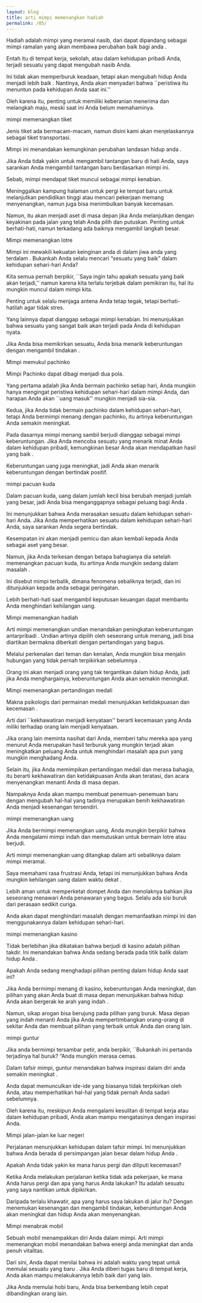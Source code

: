 ```yaml
---
layout: blog
title: arti mimpi memenangkan hadiah
permalink: /05/
---
```

Hadiah adalah mimpi yang meramal nasib, dan dapat dipandang sebagai mimpi ramalan yang akan membawa perubahan baik bagi anda .

Entah itu di tempat kerja, sekolah, atau dalam kehidupan pribadi Anda, terjadi sesuatu yang dapat mengubah nasib Anda.

Ini tidak akan memperburuk keadaan, tetapi akan mengubah hidup Anda menjadi lebih baik . Nantinya, Anda akan menyadari bahwa ``peristiwa itu menuntun pada kehidupan Anda saat ini.''

Oleh karena itu, penting untuk memiliki keberanian menerima dan melangkah maju, meski saat ini Anda belum memahaminya.

mimpi memenangkan tiket

Jenis tiket ada bermacam-macam, namun disini kami akan menjelaskannya sebagai tiket transportasi.

Mimpi ini menandakan kemungkinan perubahan landasan hidup anda .

Jika Anda tidak yakin untuk mengambil tantangan baru di hati Anda, saya sarankan Anda mengambil tantangan baru berdasarkan mimpi ini.

Sebab, mimpi mendapat tiket muncul sebagai mimpi kenabian.

Meninggalkan kampung halaman untuk pergi ke tempat baru untuk melanjutkan pendidikan tinggi atau mencari pekerjaan memang menyenangkan, namun juga bisa menimbulkan banyak kecemasan.

Namun, itu akan menjadi aset di masa depan jika Anda melanjutkan dengan keyakinan pada jalan yang telah Anda pilih dan putuskan. Penting untuk berhati-hati, namun terkadang ada baiknya mengambil langkah besar.

Mimpi memenangkan lotre

Mimpi ini mewakili kekuatan keinginan anda di dalam jiwa anda yang terdalam . Bukankah Anda selalu mencari “sesuatu yang baik” dalam kehidupan sehari-hari Anda?

Kita semua pernah berpikir, ``Saya ingin tahu apakah sesuatu yang baik akan terjadi,'' namun karena kita terlalu terjebak dalam pemikiran itu, hal itu mungkin muncul dalam mimpi kita.

Penting untuk selalu menjaga antena Anda tetap tegak, tetapi berhati-hatilah agar tidak stres.

Yang lainnya dapat dianggap sebagai mimpi kenabian. Ini menunjukkan bahwa sesuatu yang sangat baik akan terjadi pada Anda di kehidupan nyata.

Jika Anda bisa memikirkan sesuatu, Anda bisa menarik keberuntungan dengan mengambil tindakan .

Mimpi memukul pachinko

Mimpi Pachinko dapat dibagi menjadi dua pola.

Yang pertama adalah jika Anda bermain pachinko setiap hari, Anda mungkin hanya mengingat peristiwa kehidupan sehari-hari dalam mimpi Anda, dan harapan Anda akan ``uang masuk'' mungkin menjadi sia-sia.

Kedua, jika Anda tidak bermain pachinko dalam kehidupan sehari-hari, tetapi Anda bermimpi menang dengan pachinko, itu artinya keberuntungan Anda semakin meningkat.

Pada dasarnya mimpi menang sambil berjudi dianggap sebagai mimpi keberuntungan. Jika Anda mencoba sesuatu yang menarik minat Anda dalam kehidupan pribadi, kemungkinan besar Anda akan mendapatkan hasil yang baik .

Keberuntungan uang juga meningkat, jadi Anda akan menarik keberuntungan dengan bertindak positif.

mimpi pacuan kuda

Dalam pacuan kuda, uang dalam jumlah kecil bisa berubah menjadi jumlah yang besar, jadi Anda bisa menganggapnya sebagai peluang bagi Anda .

Ini menunjukkan bahwa Anda merasakan sesuatu dalam kehidupan sehari-hari Anda. Jika Anda memperhatikan sesuatu dalam kehidupan sehari-hari Anda, saya sarankan Anda segera bertindak.

Kesempatan ini akan menjadi pemicu dan akan kembali kepada Anda sebagai aset yang besar.

Namun, jika Anda terkesan dengan betapa bahagianya dia setelah memenangkan pacuan kuda, itu artinya Anda mungkin sedang dalam masalah .

Ini disebut mimpi terbalik, dimana fenomena sebaliknya terjadi, dan ini ditunjukkan kepada anda sebagai peringatan.

Lebih berhati-hati saat mengambil keputusan keuangan dapat membantu Anda menghindari kehilangan uang.

Mimpi memenangkan hadiah

Arti mimpi memenangkan undian menandakan peningkatan keberuntungan antarpribadi . Undian artinya dipilih oleh seseorang untuk menang, jadi bisa diartikan bermakna diberkati dengan pertandingan yang bagus.

Melalui perkenalan dari teman dan kenalan, Anda mungkin bisa menjalin hubungan yang tidak pernah terpikirkan sebelumnya .

Orang ini akan menjadi orang yang tak tergantikan dalam hidup Anda, jadi jika Anda menghargainya, keberuntungan Anda akan semakin meningkat.

Mimpi memenangkan pertandingan medali

Makna psikologis dari permainan medali menunjukkan ketidakpuasan dan kecemasan .

Arti dari ``kekhawatiran menjadi kenyataan'' berarti kecemasan yang Anda miliki terhadap orang lain menjadi kenyataan.

Jika orang lain meminta nasihat dari Anda, memberi tahu mereka apa yang menurut Anda merupakan hasil terburuk yang mungkin terjadi akan meningkatkan peluang Anda untuk menghindari masalah apa pun yang mungkin menghadang Anda.

Selain itu, jika Anda memimpikan pertandingan medali dan merasa bahagia, itu berarti kekhawatiran dan ketidakpuasan Anda akan teratasi, dan acara menyenangkan menanti Anda di masa depan.

Nampaknya Anda akan mampu membuat penemuan-penemuan baru dengan mengubah hal-hal yang tadinya merupakan benih kekhawatiran Anda menjadi kesenangan tersendiri.

mimpi memenangkan uang

Jika Anda bermimpi memenangkan uang, Anda mungkin berpikir bahwa Anda mengalami mimpi indah dan memutuskan untuk bermain lotre atau berjudi.

Arti mimpi memenangkan uang ditangkap dalam arti sebaliknya dalam mimpi meramal.

Saya memahami rasa frustrasi Anda, tetapi ini menunjukkan bahwa Anda mungkin kehilangan uang dalam waktu dekat .

Lebih aman untuk memperketat dompet Anda dan menolaknya bahkan jika seseorang menawari Anda penawaran yang bagus. Selalu ada sisi buruk dari perasaan sedikit curiga.

Anda akan dapat menghindari masalah dengan memanfaatkan mimpi ini dan menggunakannya dalam kehidupan sehari-hari.

mimpi memenangkan kasino

Tidak berlebihan jika dikatakan bahwa berjudi di kasino adalah pilihan takdir. Ini menandakan bahwa Anda sedang berada pada titik balik dalam hidup Anda .

Apakah Anda sedang menghadapi pilihan penting dalam hidup Anda saat ini?

Jika Anda bermimpi menang di kasino, keberuntungan Anda meningkat, dan pilihan yang akan Anda buat di masa depan menunjukkan bahwa hidup Anda akan bergerak ke arah yang indah .

Namun, sikap arogan bisa berujung pada pilihan yang buruk. Masa depan yang indah menanti Anda jika Anda mempertimbangkan orang-orang di sekitar Anda dan membuat pilihan yang terbaik untuk Anda dan orang lain.

mimpi guntur

Jika anda bermimpi tersambar petir, anda berpikir, ``Bukankah ini pertanda terjadinya hal buruk? “Anda mungkin merasa cemas.

Dalam tafsir mimpi, guntur menandakan bahwa inspirasi dalam diri anda semakin meningkat .

Anda dapat memunculkan ide-ide yang biasanya tidak terpikirkan oleh Anda, atau memperhatikan hal-hal yang tidak pernah Anda sadari sebelumnya.

Oleh karena itu, meskipun Anda mengalami kesulitan di tempat kerja atau dalam kehidupan pribadi, Anda akan mampu mengatasinya dengan inspirasi Anda.

Mimpi jalan-jalan ke luar negeri

Perjalanan menunjukkan kehidupan dalam tafsir mimpi. Ini menunjukkan bahwa Anda berada di persimpangan jalan besar dalam hidup Anda .

Apakah Anda tidak yakin ke mana harus pergi dan diliputi kecemasan?

Ketika Anda melakukan perjalanan ketika tidak ada pekerjaan, ke mana Anda harus pergi dan apa yang harus Anda lakukan? Itu adalah sesuatu yang saya nantikan untuk dipikirkan.

Daripada terlalu khawatir, apa yang harus saya lakukan di jalur itu? Dengan menemukan kesenangan dan mengambil tindakan, keberuntungan Anda akan meningkat dan hidup Anda akan menyenangkan.

Mimpi menabrak mobil

Sebuah mobil menampakkan diri Anda dalam mimpi. Arti mimpi memenangkan mobil menandakan bahwa energi anda meningkat dan anda penuh vitalitas.

Dari sini, Anda dapat menilai bahwa ini adalah waktu yang tepat untuk memulai sesuatu yang baru . Jika Anda diberi tugas baru di tempat kerja, Anda akan mampu melakukannya lebih baik dari yang lain.

Jika Anda memulai hobi baru, Anda bisa berkembang lebih cepat dibandingkan orang lain.
